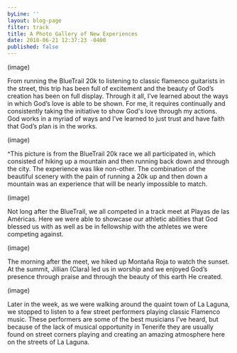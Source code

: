 ```yaml
---
byLine: ''
layout: blog-page
filter: track
title: A Photo Gallery of New Experiences
date: 2018-06-21 12:37:23 -0400
published: false
---
```

\(image)

From running the BlueTrail 20k to listening to classic flamenco guitarists in the street, this trip has been full of excitement and the beauty of God’s creation has been on full display. Through it all, I’ve learned about the ways in which God’s love is able to be shown. For me, it requires continually and consistently taking the initiative to show God's love through my actions. God works in a myriad of ways and I’ve learned to just trust and have faith that God’s plan is in the works.

\(image)

^This picture is from the BlueTrail 20k race we all participated in, which consisted of hiking up a mountain and then running back down and through the city. The experience was like non-other. The combination of the beautiful scenery with the pain of running a 20k up and then down a mountain was an experience that will be nearly impossible to match. 

\(image)

Not long after the BlueTrail, we all competed in a track meet at Playas de las Américas. Here we were able to showcase our athletic abilities that God blessed us with as well as be in fellowship with the athletes we were competing against. 

\(image)

The morning after the meet, we hiked up Montaña Roja to watch the sunset. At the summit, Jillian (Clara) led us in worship and we enjoyed God’s presence through praise and through the beauty of this earth He created.

\(image)

Later in the week, as we were walking around the quaint town of La Laguna, we stopped to listen to a few street performers playing classic Flamenco music. These performers are some of the best musicians I’ve heard, but because of the lack of musical opportunity in Tenerife they are usually found on street corners playing and creating an amazing atmosphere here on the streets of La Laguna.